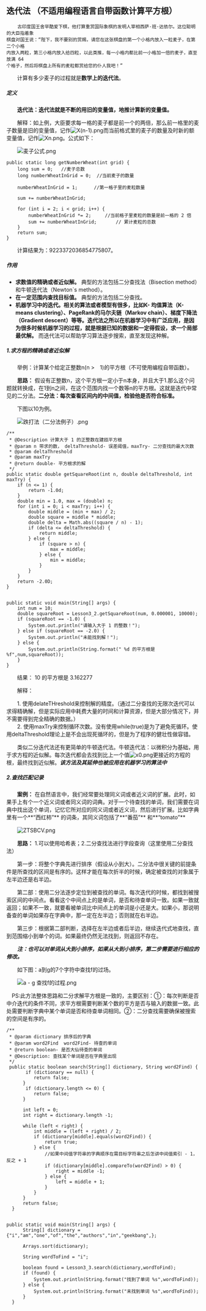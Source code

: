 ## 迭代法 （不适用编程语言自带函数计算平方根）

		古印度国王舍罕酷爱下棋，他打算重赏国际象棋的发明人宰相西萨·班·达依尔。这位聪明的大臣指着象
	棋盘对国王说：“陛下，我不要别的赏赐，请您在这张棋盘的第一个小格内放入一粒麦子，在第二个小格
	内放入两粒，第三小格内放入给四粒，以此类推，每一小格内都比前一小格加一倍的麦子，直至放满 64
	个格子，然后将棋盘上所有的麦粒都赏给您的仆人我吧！”

　　计算有多少麦子的过程就是**数学上的迭代法**。

##### 定义

　　**迭代法：迭代法就是不断的用旧的变量值，地推计算新的变量值。**

　　解释：如上例，大臣要求每一格的麦子都是前一个的两倍，那么前一格里的麦子数量是旧的变量值，记作![X(n-1).png](https://s2.ax1x.com/2019/07/11/Z2KN0H.png)而当前格式里的麦子的数量及时新的额变量值，记作![Xn.png](https://s2.ax1x.com/2019/07/11/Z2KocT.png)。公式如下：

　　![麦子公式.png](https://s2.ax1x.com/2019/07/11/Z2MkEd.png)

	public static long getNumberWheat(int grid) {
        long sum = 0;   //麦子总数
        long numberWheatInGrid = 0;  //当前麦子的数量

        numberWheatInGrid = 1;      //第一格子里的麦粒数量

        sum += numberWheatInGrid;

        for (int i = 2; i < grid; i++) {
            numberWheatInGrid *= 2;     //当前格子里麦粒的数量是前一格的 2 倍
            sum += numberWheatInGrid;       // 累计麦粒的总数
        }
        return sum;
    }

　　计算结果为：9223372036854775807。

##### 作用

* **求数值的精确或者近似解。** 典型的方法包括二分查找法（Bisection method）和牛顿迭代法（Newton`s method）。
* **在一定范围内查找目标值。** 典型的方法包括二分查找。
* **机器学习中的迭代。**相关的算法或者模型有很多，比如K- 均值算法（K-means clustering）、PageRank的马尔夫链（Markov chain）、梯度下降法（Gradient descent）等等。迭代法之所以在机器学习中有广泛应用，是因为**很多时候机器学习的过程，就是根据已知的数据和一定得假设，求一个局部最优解。**  而迭代法可以帮助学习算法逐步搜索，直至发现这种解。


##### 1.求方程的精确或者近似解

　　举例：计算某个给定正整数n(n >　1)的平方根（不可使用编程自带函数）。

　　**思路：** 假设有正整数n，这个平方根一定小于n本身，并且大于1.那么这个问题就转换成，在1到n之间，在这个范围内找一个数等n的平方根。这就是迭代中常见的二分法。**二分法：每次查看区间内的中间值，检验他是否符合标准。**

　　下图以10为例。

　　![跌打法（二分法例子）.png](https://s2.ax1x.com/2019/07/11/Z2RL4J.png)

	/**
	 * @Description 计算大于 1 的正整数在建瓯平方根
	 * @param n 带求的数， deltaThreshold- 误差阈值，maxTry- 二分查找的最大次数
	 * @param deltaThreshold
	 * @param maxTry
	 * @return double- 平方根求的解
   	 */
    public static double getSquareRoot(int n, double deltaThreshold, int maxTry) {
        if (n <= 1) {
            return -1.0d;
        }
        double min = 1.0, max = (double) n;
        for (int i = 0; i < maxTry; i++) {
            double middle = (min + max) / 2;
            double square = middle * middle;
            double delta = Math.abs((square / n) - 1);
            if (delta <= deltaThreshold) {
                return middle;
            } else {
                if (square > n) {
                    max = middle;
                } else {
                    min = middle;
                }
            }
        }
        return -2.0D;
    }


	public static void main(String[] args) {
        int num = 10;
        double squareRoot = Lesson3_2.getSquareRoot(num, 0.000001, 10000);
        if (squareRoot == -1.0) {
            System.out.println("请输入大于 1 的整数！");
        } else if (squareRoot == -2.0) {
            System.out.println("未能找到解！");
        } else {
            System.out.println(String.format(" %d 的平方根是 %f",num,squareRoot));
        }
    }

　　结果： 10 的平方根是 3.162277

　　解释：

　　1. 使用delateTHreshold来控制解的精度。（通过二分查找的无限次迭代可以求得精确解，但是实际应用中耗费大量的时间和计算资源，但是大部分情况下，并不需要得到完全精确的数据。）</br>
　　2. 使用maxTry来控制循环次数。没有使用while(true)是为了避免死循环。使用deltaThreshold理论上是不会出现死循环的，但是为了程序的健壮性做容错。

　　类似二分迭代法还有更简单的牛顿迭代法。牛顿迭代法：以微积分为基础，用于求方程的近似解。每次迭代都会去找到比上一个值![x0.png](https://s2.ax1x.com/2019/07/15/ZoFZQK.png)更接近的方程的根，最终找到近似解。***该方法及其延伸也被应用在机器学习的算法中***

##### 2.查找匹配记录

　　**案例：** 在自然语言中，我们经常要处理同义词或者近义词的扩展。此时，如果手上有个一个近义词或者同义词的词典。对于一个待查找的单词，我们需要在词典中找出这个单词，记忆它所对应的同义词或者近义词，然后进行扩展。比如字典里有一个**“西红柿”** 的词条，其同义词包括了**“番茄”** 和**“tomato”** 

　　![ZTSBCV.png](https://s2.ax1x.com/2019/07/15/ZTSBCV.png)

　　**思路：** 1.可以使用哈希表；2.二分查找法进行字段查询（这里使用二分查找法）


　　第一步：将整个字典先进行排序（假设从小到大）。二分法中很关键的前提条件是所查找的区间是有序的。这样才能在每次折半的时候，确定被查找的对象属于左半边还是右半边。

　　第二部：使用二分法逐步定位到被查找的单词。每次迭代的时候，都找到被搜索区间的中间点。看看这个中间点上的是单词，是否和待查单词一致。如果一致就返回；如果不一致，就要看被单词比中间点上的单词是小还是大。如果小，那说明备查的单词如果存在字典中，那一定在左半边；否则就在右半边。

　　第三步：根据第二部判断，选择在左半边或者后半边，继续迭代式地查找，直到范围缩小到单个的词。如果最终仍然无法找到，则返回不存在。

　　***注：也可以对单词从大到小排序，如果从大到小排序，第二步需要进行相应的修改。***

　　如下图：a到g的7个字符中查找f的过场。

　　![a - g 查找f的过程.png](https://s2.ax1x.com/2019/07/15/ZT9o0H.png)

　PS:此方法整体思路和二分求解平方根是一致的，主要区别：①：每次判断是否中介迭代的条件不同，求平方根需要判断某个数的平方是否与输入的数据一致。此处需要判断字典中某个单词是否和待查单词相同。②：二分查找需要确保被搜索的空间是有序的。

	/**
	 * @param dictionary 排序后的字典
	 * @param word2Find  word2Find- 待查的单词
 	 * @return boolean- 是否大仙待查的单词
	 * @Description: 查找某个单词是否在字典里出现
	 */
   	 public static boolean search(String[] dictionary, String word2Find) {
      	   if (dictionary == null) {
              return false;
          }
           if (dictionary.length <= 0) {
              return false;
          }
        
          int left = 0;
          int right = dictionary.length -1;
        
          while (left < right) {
              int middle = (left + right) / 2;
              if (dictionary[middle].equals(word2Find)) {
                  return true;
              } else {
                  //如果中间值字符串的字典顺序在需目标字符串之后怎讲中间值索引 - 1，反之 + 1
                  if (dictionary[middle].compareTo(word2Find) > 0) {
                      right = middle -1;
                  } else {
                      left = middle + 1;
                  }
              }
          }
          return false;
      }
	
	
	public static void main(String[] args) {
          String[] dictionary = {"i","am","one","of","the","authors","in","geekbang",};

          Arrays.sort(dictionary);

          String wordToFind = "i";

          boolean found = Lesson3_3.search(dictionary,wordToFind);
          if (found) {
              System.out.println(String.format("找到了单词 %s",wordToFind));
          } else {
              System.out.println(String.format("未找到单词 %s",wordToFind));
          }
      }

